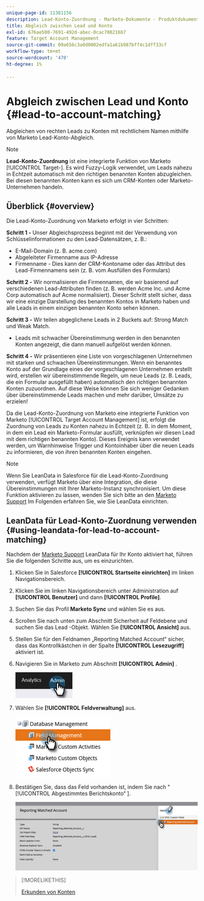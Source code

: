```yaml
---
unique-page-id: 11381156
description: Lead-Konto-Zuordnung - Marketo-Dokumente - Produktdokumentation
title: Abgleich zwischen Lead und Konto
exl-id: 676ae500-7691-492d-abec-0cac708216b7
feature: Target Account Management
source-git-commit: 09a656c3a0d0002edfa1a61b987bff4c1dff33cf
workflow-type: tm+mt
source-wordcount: '470'
ht-degree: 1%

---
```


# Abgleich zwischen Lead und Konto {#lead-to-account-matching}

Abgleichen von rechten Leads zu Konten mit rechtlichem Namen mithilfe von Marketo Lead-Konto-Abgleich.

>[!NOTE]
>
>**Lead-Konto-Zuordnung** ist eine integrierte Funktion von Marketo [!UICONTROL Target-]. Es wird Fuzzy-Logik verwendet, um Leads nahezu in Echtzeit automatisch mit den richtigen benannten Konten abzugleichen. Bei diesen benannten Konten kann es sich um CRM-Konten oder Marketo-Unternehmen handeln.

## Überblick {#overview}

Die Lead-Konto-Zuordnung von Marketo erfolgt in vier Schritten:

**Schritt 1 -** Unser Abgleichsprozess beginnt mit der Verwendung von Schlüsselinformationen zu den Lead-Datensätzen, z. B.:

* E-Mail-Domain (z. B. acme.com)
* Abgeleiteter Firmenname aus IP-Adresse
* Firmenname - Dies kann der CRM-Kontoname oder das Attribut des Lead-Firmennamens sein (z. B. vom Ausfüllen des Formulars)

**Schritt 2 -** Wir normalisieren die Firmennamen, die wir basierend auf verschiedenen Lead-Attributen finden (z. B. werden Acme Inc. und Acme Corp automatisch auf Acme normalisiert). Dieser Schritt stellt sicher, dass wir eine einzige Darstellung des benannten Kontos in Marketo haben und alle Leads in einem einzigen benannten Konto sehen können.

**Schritt 3 -** Wir teilen abgeglichene Leads in 2 Buckets auf: Strong Match und Weak Match.

* Leads mit schwacher Übereinstimmung werden in den benannten Konten angezeigt, die dann manuell aufgelöst werden können.

**Schritt 4 -** Wir präsentieren eine Liste von vorgeschlagenen Unternehmen mit starken und schwachen Übereinstimmungen. Wenn ein benanntes Konto auf der Grundlage eines der vorgeschlagenen Unternehmen erstellt wird, erstellen wir übereinstimmende Regeln, um neue Leads (z. B. Leads, die ein Formular ausgefüllt haben) automatisch den richtigen benannten Konten zuzuordnen. Auf diese Weise können Sie sich weniger Gedanken über übereinstimmende Leads machen und mehr darüber, Umsätze zu erzielen!

Da die Lead-Konto-Zuordnung von Marketo eine integrierte Funktion von Marketo [!UICONTROL Target Account Management] ist, erfolgt die Zuordnung von Leads zu Konten nahezu in Echtzeit (z. B. in dem Moment, in dem ein Lead ein Marketo-Formular ausfüllt, verknüpfen wir diesen Lead mit dem richtigen benannten Konto). Dieses Ereignis kann verwendet werden, um Warnhinweise Trigger und Kontoinhaber über die neuen Leads zu informieren, die von ihren benannten Konten eingehen.

>[!NOTE]
>
>Wenn Sie LeanData in Salesforce für die Lead-Konto-Zuordnung verwenden, verfügt Marketo über eine Integration, die diese Übereinstimmungen mit Ihrer Marketo-Instanz synchronisiert. Um diese Funktion aktivieren zu lassen, wenden Sie sich bitte an den [Marketo Support](https://nation.marketo.com/t5/Support/ct-p/Support) Im Folgenden erfahren Sie, wie Sie LeanData einrichten.

## LeanData für Lead-Konto-Zuordnung verwenden {#using-leandata-for-lead-to-account-matching}

Nachdem der [Marketo Support](https://nation.marketo.com/t5/Support/ct-p/Support) LeanData für Ihr Konto aktiviert hat, führen Sie die folgenden Schritte aus, um es einzurichten.

1. Klicken Sie in Salesforce **[!UICONTROL Startseite einrichten]** im linken Navigationsbereich.

1. Klicken Sie im linken Navigationsbereich unter Administration auf **[!UICONTROL Benutzer]** und dann **[!UICONTROL Profile]**.

1. Suchen Sie das Profil **Marketo Sync** und wählen Sie es aus.

1. Scrollen Sie nach unten zum Abschnitt Sicherheit auf Feldebene und suchen Sie das Lead -Objekt. Wählen Sie **[!UICONTROL Ansicht]** aus.

1. Stellen Sie für den Feldnamen „Reporting Matched Account“ sicher, dass das Kontrollkästchen in der Spalte **[!UICONTROL Lesezugriff]** aktiviert ist.

1. Navigieren Sie in Marketo zum Abschnitt **[!UICONTROL Admin]** .

   ![](assets/lead-to-account-matching-1.png)

1. Wählen Sie **[!UICONTROL Feldverwaltung]** aus.

   ![](assets/lead-to-account-matching-2.png)

1. Bestätigen Sie, dass das Feld vorhanden ist, indem Sie nach &quot;[!UICONTROL Abgestimmtes Berichtskonto“ ].

   ![](assets/lead-to-account-matching-3.png)

>[!MORELIKETHIS]
>
>[Erkunden von Konten](/help/marketo/product-docs/target-account-management/target/named-accounts/discover-accounts.md)
